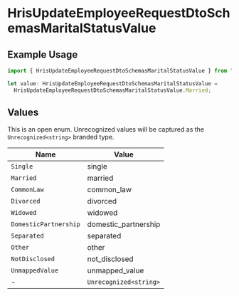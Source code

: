 # HrisUpdateEmployeeRequestDtoSchemasMaritalStatusValue

## Example Usage

```typescript
import { HrisUpdateEmployeeRequestDtoSchemasMaritalStatusValue } from "@stackone/stackone-client-ts/sdk/models/shared";

let value: HrisUpdateEmployeeRequestDtoSchemasMaritalStatusValue =
  HrisUpdateEmployeeRequestDtoSchemasMaritalStatusValue.Married;
```

## Values

This is an open enum. Unrecognized values will be captured as the `Unrecognized<string>` branded type.

| Name                   | Value                  |
| ---------------------- | ---------------------- |
| `Single`               | single                 |
| `Married`              | married                |
| `CommonLaw`            | common_law             |
| `Divorced`             | divorced               |
| `Widowed`              | widowed                |
| `DomesticPartnership`  | domestic_partnership   |
| `Separated`            | separated              |
| `Other`                | other                  |
| `NotDisclosed`         | not_disclosed          |
| `UnmappedValue`        | unmapped_value         |
| -                      | `Unrecognized<string>` |